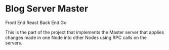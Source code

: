 # Blog Server Master

Front End React
Back End Go

This is the part of the project that implements the Master server that applies changes made in one Node into other Nodes
using RPC calls on the servers.
